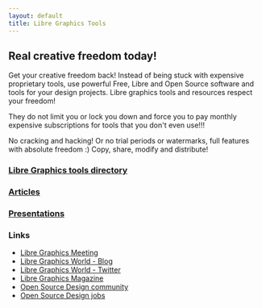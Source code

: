 ```yaml
---
layout: default
title: Libre Graphics Tools
---
```



## Real creative freedom today!

Get your creative freedom back! Instead of being stuck with expensive proprietary tools, use powerful Free, Libre and Open Source software and tools for your design projects. Libre graphics tools and resources respect your freedom!

They do not limit you or lock you down and force you to pay monthly expensive subscriptions for tools that you don't even use!!!

 No cracking and hacking! Or no trial periods or watermarks, full features with absolute freedom :) Copy, share, modify and distribute!


### [Libre Graphics tools directory](/directory/)
### [Articles](/articles/)
### [Presentations](/presentations/)


### Links

- [Libre Graphics Meeting](https://libregraphicsmeeting.org/2018/)
- [Libre Graphics World - Blog](http://libregraphicsworld.org/)
- [Libre Graphics World - Twitter](https://twitter.com/lgworld)
- [Libre Graphics Magazine](http://libregraphicsmag.com/)
- [Open Source Design community](https://opensourcedesign.net/)
- [Open Source Design jobs](https://opensourcedesign.net/jobs/)
